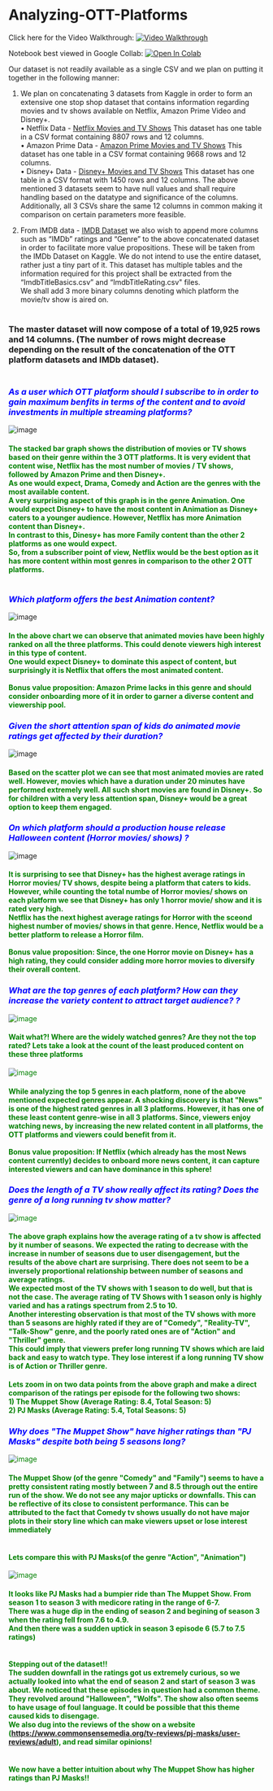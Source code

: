 # Analyzing-OTT-Platforms

Click here for the Video Walkthrough: [![Video Walkthrough](https://img.shields.io/badge/-Analyzing%20OTT%20Platforms-red??style=social&logo=Youtube&link=https://www.youtube.com/watch?v=XDs-nJZxyO4/view?usp=sharing)](https://www.youtube.com/watch?v=XDs-nJZxyO4/view?usp=sharing)

Notebook best viewed in Google Collab: [![Open In Colab](https://colab.research.google.com/assets/colab-badge.svg)](https://colab.research.google.com/github/Ruchita1003/Analyzing-OTT-Platforms/blob/main/Analyzing_OTT_Platforms.ipynb)<br>

Our dataset is not readily available as a single CSV and we plan on putting it together in the following manner:

1)	We plan on concatenating 3 datasets from Kaggle in order to form an extensive one stop shop dataset that contains information regarding movies and tv shows available on Netflix, Amazon Prime Video and Disney+.<br>
•	Netflix Data - [Netflix Movies and TV Shows](https://www.kaggle.com/datasets/shivamb/netflix-shows)
This dataset has one table in a CSV format containing 8807 rows and 12 columns.<br>
•	Amazon Prime Data - [Amazon Prime Movies and TV Shows](https://www.kaggle.com/datasets/shivamb/amazon-prime-movies-and-tv-shows)
This dataset has one table in a CSV format containing 9668 rows and 12 columns.<br>
•	Disney+ Data -  [Disney+ Movies and TV Shows](https://www.kaggle.com/datasets/shivamb/disney-movies-and-tv-shows)
This dataset has one table in a CSV format with 1450 rows and 12 columns.
The above mentioned 3 datasets seem to have null values and shall require handling based on the datatype and significance of the columns. Additionally, all 3 CSVs share the same 12 columns in common making it comparison on certain parameters more feasible.

2)	From IMDB data - [IMDB Dataset](https://datasets.imdbws.com) we also wish to append more columns such as “IMDb” ratings and “Genre” to the above concatenated dataset in order to facilitate more value propositions. These will be taken from the IMDb Dataset on Kaggle. We do not intend to use the entire dataset, rather just a tiny part of it. This dataset has multiple tables and the information required for this project shall be extracted from the “ImdbTitleBasics.csv” and “ImdbTitleRating.csv" files.<br>
We shall add 3 more binary columns denoting which platform the movie/tv show is aired on.<br><br>
### The master dataset will now compose of a total of 19,925 rows and 14 columns. (The number of rows might decrease depending on the result of the concatenation of the OTT platform datasets and IMDb dataset).<br><br>


### <font color = 'blue'>***As a user which OTT platform should I subscribe to in order to gain maximum benfits in terms of the content and to avoid investments in multiple streaming platforms?***</font><br>
![image](https://user-images.githubusercontent.com/60042693/198736401-bbd8679b-2916-4c3d-8103-e56d9e1d69b5.png)<br>
#### <font color = 'green'>The stacked bar graph shows the distribution of movies or TV shows based on their genre within the 3 OTT platforms. It is very evident that content wise, Netflix has the most number of movies / TV shows, followed by Amazon Prime and then Disney+. <br> As one would expect, Drama, Comedy and Action are the genres with the most available content.<br> A very surprising aspect of this graph is in the genre Animation. One would expect Disney+ to have the most content in Animation as Disney+ caters to a younger audience. However, Netflix has more Animation content than Disney+. <br> In contrast to this, Dinesy+ has more Family content than the other 2 platforms as one would expect. <br>So, from a subscriber point of view, Netflix would be the best option as it has more content within most genres in comparison to the other 2 OTT platforms. </font><br><br>

### <font color = 'blue'>***Which platform offers the best Animation content?***</font>
![image](https://user-images.githubusercontent.com/60042693/198737106-befeab27-6bd2-4087-b13d-407cb753597c.png)
#### <font color = 'green'>In the above chart we can observe that animated movies have been highly ranked on all the three platforms. This could denote viewers high interest in this type of content. <br> One would expect Disney+ to dominate this aspect of content, but surprisingly it is Netflix that offers the most animated content.<br><br> **Bonus value proposition:** Amazon Prime lacks in this genre and should consider onboarding more of it in order to garner a diverse content and viewership pool. </font>

### <font color = 'blue'>***Given the short attention span of kids do animated movie ratings get affected by their duration?***</font>
![image](https://user-images.githubusercontent.com/60042693/198737286-a64fc64a-5cae-4175-a54e-8ce9baaffa80.png)
#### <font color = 'green'> Based on the scatter plot we can see that most animated movies are rated well. However, movies which have a duration under 20 minutes have performed extremely well. All such short movies are found in Disney+. So for children with a very less attention span, Disney+ would be a great option to keep them engaged. </font>

### <font color = 'blue'>***On which platform should  a production house release Halloween content (Horror movies/ shows) ?***</font>
![image](https://user-images.githubusercontent.com/60042693/198737379-2f2db85f-d110-48fd-8159-6816ce350fda.png)
#### <font color = 'green'>It is surprising to see that Disney+ has the highest average ratings in Horror movies/ TV shows, despite being a platform that caters to kids. However, while counting the total numbe of Horror movies/ shows on each platform we see that Disney+ has only 1 horror movie/ show and it is rated very high. <br> Netflix has the next highest average ratings for Horror with the sceond highest number of movies/ shows in that genre. Hence, Netflix would be a better platform to release a Horror film. <br><br>**Bonus value proposition:** Since, the one Horror movie on Disney+ has a high rating, they could consider adding more horror movies to diversify their overall content.

### <font color = 'blue'>***What are the top genres of each platform? How can they increase the variety content to attract target audience? ?***</font>
 ![image](https://user-images.githubusercontent.com/60042693/198737528-89e0042c-6c0b-4cc7-a37e-f53ddba11fbd.png)
#### **Wait what?! Where are the widely watched genres? Are they not the top rated? Lets take a look at the count of the least produced content on these three platforms**
![image](https://user-images.githubusercontent.com/60042693/198737565-5fef765e-7e03-45d2-b096-6a1dcb2ecd5d.png)
#### <font color = 'green'> While analyzing the top 5 genres in each platform, none of the above mentioned expected genres appear. A shocking discovery is that "News" is one of the highest rated genres in all 3 platforms. However, it has one of these least content genre-wise in all 3 platforms. Since, viewers enjoy watching news, by increasing the new related content in all platforms, the OTT platforms and viewers could benefit from it.</br><br>**Bonus value proposition:** If Netflix (which already has the most News content currently) decides to onboard more news content, it can capture interested viewers and can have dominance in this sphere!

  ### <font color = 'blue'>***Does the length of a TV show really affect its rating? Does the genre of a long running tv show matter?***</font>
![image](https://user-images.githubusercontent.com/60042693/198737722-f1dadff7-3cf9-4a5a-a076-7f13a310f370.png)
#### <font color = 'green'> The above graph explains how the average rating of a tv show is affected by it number of seasons. We expected the rating to decrease with the increase in number of seasons due to user disengagement, but the results of the above chart are surprising. There does not seem to be a inversely proportional relationship between number of seasons and average ratings.<br> We expected most of the TV shows with 1 season to do well, but that is not the case. The average rating of TV Shows with 1 season only is highly varied and has a ratings spectrum from 2.5 to 10. <br> Another interesting observation is that most of the TV shows with more than 5 seasons are highly rated if they are of "Comedy", "Reality-TV", "Talk-Show" genre, and the poorly rated ones are of "Action" and "Thriller" genre.<br> This could imply that viewers prefer long running TV shows which are laid back and easy to watch type. They lose interest if a long running TV show is of Action or Thriller genre.
 
 **Lets zoom in on two data points from the above graph and make a direct comparison of the ratings per episode for the following two shows:<br> 1) The Muppet Show (Average Rating: 8.4, Total Season: 5)<br> 2) PJ Masks (Average Rating: 5.4, Total Seasons: 5)**
 ### <font color = 'blue'>***Why does "The Muppet Show" have higher ratings than "PJ Masks" despite both being 5 seasons long?***</font>
 ![image](https://user-images.githubusercontent.com/60042693/198737956-f6169596-50c5-49ae-9784-fe1292ddef44.png)
#### <font color = 'green'> The Muppet Show (of the genre "Comedy" and "Family") seems to have a pretty consistent rating mostly between 7 and 8.5 through out the entire run of the show. We do not see any major upticks or downfalls. This can be reflective of its close to consistent performance. This can be attributed to the fact that Comedy tv shows usually do not have major plots in their story line which can make viewers upset or lose interest immediately<br><br>
 #### **Lets compare this with PJ Masks(of the genre "Action", "Animation")**
 ![image](https://user-images.githubusercontent.com/60042693/198737999-6cc7546b-4900-46f7-b3f0-ea62e265a4f2.png)
#### <font color = 'green'>It looks like PJ Masks had a bumpier ride than The Muppet Show. From season 1 to season 3 with medicore rating in the range of 6-7.<br>There was a huge dip in the ending of season 2 and begining of season 3 when the rating fell from 7.6 to 4.9.<br>And then there was a sudden uptick in season 3 episode 6 (5.7 to 7.5 ratings)<br><br>
#### **Stepping out of the dataset!!**<br>The sudden downfall in the ratings got us extremely curious, so we actually looked into what the end of season 2 and start of season 3 was about. We noticed that these episodes in question had a common theme. They revolved around "Halloween", "Wolfs". The show also often seems to have usage of foul language.  It could be possible that this theme caused kids to disengage.<br>We also dug into the reviews of the show on a website (https://www.commonsensemedia.org/tv-reviews/pj-masks/user-reviews/adult), and read similar opinions!</font><br><br>
#### **We now have a better intuition about why The Muppet Show has higher ratings than PJ Masks!!**
